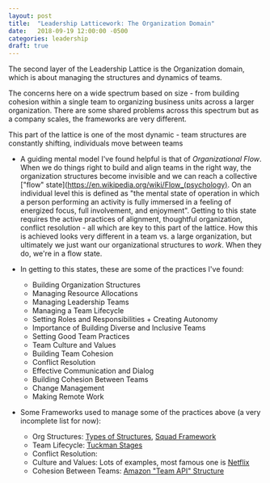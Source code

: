 ```yaml
---
layout: post
title:  "Leadership Latticework: The Organization Domain"
date:   2018-09-19 12:00:00 -0500
categories: leadership
draft: true
---
```


The second layer of the Leadership Lattice is the Organization domain, which is about managing the structures and dynamics of teams.

The concerns here on a wide spectrum based on size - from building cohesion within a single team to organizing business units across a larger organization. There are some shared problems across this spectrum but as a company scales, the frameworks are very different. 

This part of the lattice is one of the most dynamic - team structures are constantly shifting, individuals move between teams

* A guiding mental model I've found helpful is that of _Organizational Flow_. When we do things right to build and align teams in the right way, the organization structures become invisible and we can reach a collective ["flow" state](https://en.wikipedia.org/wiki/Flow_(psychology). On an individual level this is defined as "the mental state of operation in which a person performing an activity is fully immersed in a feeling of energized focus, full involvement, and enjoyment". Getting to this state requires the active practices of alignment, thoughtful organization, conflict resolution - all which are key to this part of the lattice. How this is achieved looks very different in a team vs. a large organization, but ultimately we just want our organizational structures to _work_. When they do, we're in a flow state. 

* In getting to this states, these are some of the practices I've found:

	* Building Organization Structures
	* Managing Resource Allocations
	* Managing Leadership Teams
	* Managing a Team Lifecycle
	* Setting Roles and Responsibilities + Creating Autonomy 
	* Importance of Building Diverse and Inclusive Teams
	* Setting Good Team Practices
	* Team Culture and Values
	* Building Team Cohesion
	* Conflict Resolution
	* Effective Communication and Dialog
	* Building Cohesion Between Teams
	* Change Management
	* Making Remote Work

* Some Frameworks used to manage some of the practices above (a very incomplete list for now): 

	* Org Structures: [Types of Structures](https://en.wikipedia.org/wiki/Organizational_structure#Types), [Squad Framework](https://medium.com/productmanagement101/spotify-squad-framework-part-i-8f74bcfcd761) 
	* Team Lifecycle: [Tuckman Stages](https://en.wikipedia.org/wiki/Tuckman%27s_stages_of_group_development)
	* Conflict Resolution: 
	* Culture and Values: Lots of examples, most famous one is [Netflix](https://www.evolutionpartners.com.au/netflix-core-values-and-culture-statement-a-core-values-example.html)
	* Cohesion Between Teams: [Amazon "Team API" Structure](https://homepages.dcc.ufmg.br/~mtov/pmcc/modularization.pdf)
